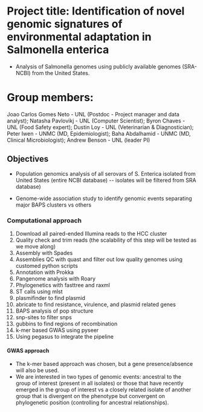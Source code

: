 # Project title: Identification of novel genomic signatures of environmental adaptation in Salmonella enterica 

* Analysis of Salmonella genomes using publicly available genomes (SRA-NCBI) from the United States.

# Group members:

Joao Carlos Gomes Neto - UNL (Postdoc - Project manager and data analyst);
Natasha Pavlovikj - UNL (Computer Scientist);
Byron Chaves - UNL (Food Safety expert);
Dustin Loy - UNL (Veterinarian & Diagnostician);
Peter Iwen - UNMC (MD, Epidemiologist);
Baha Abdalhamid - UNMC (MD, Clinical Microbiologist);
Andrew Benson - UNL (leader PI)

## Objectives  

* Population genomics analysis of all serovars of S. Enterica isolated from United States (entire NCBI database)
-- isolates will be filtered from SRA database)

* Genome-wide association study to identify genomic events separating major BAPS clusters vs others 

### Computational approach

1. Download all paired-ended Illumina reads to the HCC cluster 
2. Quality check and trim reads (the scalability of this step will be tested as we move along)
3. Assembly with Spades
4. Assemblies QC with quast and filter out low quality genomes using customed python scripts
5. Annotation with Prokka
6. Pangenome analysis with Roary
7. Phylogenetics with fasttree and raxml
8. ST calls using mlst
9. plasmifinder to find plasmid
10. abricate to find resistance, virulence, and plasmid related genes
11. BAPS analysis of pop structure
12. snp-sites to filter snps
13. gubbins to find regions of recombination
14. k-mer based GWAS using pyseer 
15. Using pegasus to integrate the pipeline


#### GWAS approach

* The k-mer based approach was chosen, but a gene presence/absence will also be used. 
* We are interested in two types of genomic events: ancestral to the group of interest (present in all isolates) or those that have recently emerged in the group of interest vs a closely related isolate of another group that is divergent on the phenotype but convergent on phylogenetic position (controlling for ancestral relationships). 



